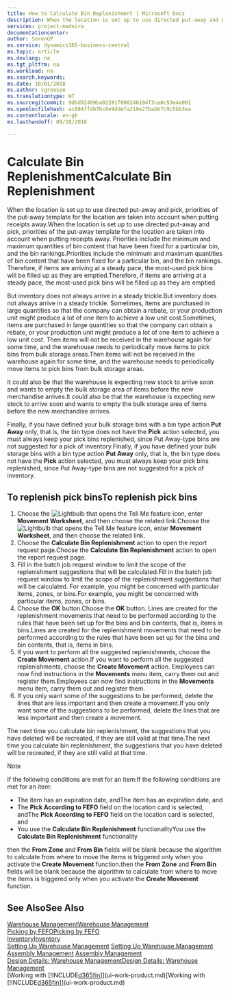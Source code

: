 ```yaml
---
title: How to Calculate Bin Replenishment | Microsoft Docs
description: When the location is set up to use directed put-away and pick, priorities of the put-away template for the location are taken into account when putting receipts away.
services: project-madeira
documentationcenter: 
author: SorenGP
ms.service: dynamics365-business-central
ms.topic: article
ms.devlang: na
ms.tgt_pltfrm: na
ms.workload: na
ms.search.keywords: 
ms.date: 10/01/2018
ms.author: sgroespe
ms.translationtype: HT
ms.sourcegitcommit: 9dbd92409ba02281f008246194f3ce0c53e4e001
ms.openlocfilehash: ac684ffdb7bc6e9ddefa218e27babb7c9c5bb3ea
ms.contentlocale: en-gb
ms.lasthandoff: 09/28/2018

---
```

# <a name="calculate-bin-replenishment"></a><span data-ttu-id="14622-103">Calculate Bin Replenishment</span><span class="sxs-lookup"><span data-stu-id="14622-103">Calculate Bin Replenishment</span></span>
<span data-ttu-id="14622-104">When the location is set up to use directed put-away and pick, priorities of the put-away template for the location are taken into account when putting receipts away.</span><span class="sxs-lookup"><span data-stu-id="14622-104">When the location is set up to use directed put-away and pick, priorities of the put-away template for the location are taken into account when putting receipts away.</span></span> <span data-ttu-id="14622-105">Priorities include the minimum and maximum quantities of bin content that have been fixed for a particular bin, and the bin rankings.</span><span class="sxs-lookup"><span data-stu-id="14622-105">Priorities include the minimum and maximum quantities of bin content that have been fixed for a particular bin, and the bin rankings.</span></span> <span data-ttu-id="14622-106">Therefore, if items are arriving at a steady pace, the most-used pick bins will be filled up as they are emptied.</span><span class="sxs-lookup"><span data-stu-id="14622-106">Therefore, if items are arriving at a steady pace, the most-used pick bins will be filled up as they are emptied.</span></span>  

<span data-ttu-id="14622-107">But inventory does not always arrive in a steady trickle.</span><span class="sxs-lookup"><span data-stu-id="14622-107">But inventory does not always arrive in a steady trickle.</span></span> <span data-ttu-id="14622-108">Sometimes, items are purchased in large quantities so that the company can obtain a rebate, or your production unit might produce a lot of one item to achieve a low unit cost.</span><span class="sxs-lookup"><span data-stu-id="14622-108">Sometimes, items are purchased in large quantities so that the company can obtain a rebate, or your production unit might produce a lot of one item to achieve a low unit cost.</span></span> <span data-ttu-id="14622-109">Then items will not be received in the warehouse again for some time, and the warehouse needs to periodically move items to pick bins from bulk storage areas.</span><span class="sxs-lookup"><span data-stu-id="14622-109">Then items will not be received in the warehouse again for some time, and the warehouse needs to periodically move items to pick bins from bulk storage areas.</span></span>  

<span data-ttu-id="14622-110">It could also be that the warehouse is expecting new stock to arrive soon and wants to empty the bulk storage area of items before the new merchandise arrives.</span><span class="sxs-lookup"><span data-stu-id="14622-110">It could also be that the warehouse is expecting new stock to arrive soon and wants to empty the bulk storage area of items before the new merchandise arrives.</span></span>  

<span data-ttu-id="14622-111">Finally, if you have defined your bulk storage bins with a bin type action **Put Away** only, that is, the bin type does not have the **Pick** action selected, you must always keep your pick bins replenished, since Put Away-type bins are not suggested for a pick of inventory.</span><span class="sxs-lookup"><span data-stu-id="14622-111">Finally, if you have defined your bulk storage bins with a bin type action **Put Away** only, that is, the bin type does not have the **Pick** action selected, you must always keep your pick bins replenished, since Put Away-type bins are not suggested for a pick of inventory.</span></span>  

## <a name="to-replenish-pick-bins"></a><span data-ttu-id="14622-112">To replenish pick bins</span><span class="sxs-lookup"><span data-stu-id="14622-112">To replenish pick bins</span></span>  
1.  <span data-ttu-id="14622-113">Choose the ![Lightbulb that opens the Tell Me feature](media/ui-search/search_small.png "Tell me what you want to do") icon, enter **Movement Worksheet**, and then choose the related link.</span><span class="sxs-lookup"><span data-stu-id="14622-113">Choose the ![Lightbulb that opens the Tell Me feature](media/ui-search/search_small.png "Tell me what you want to do") icon, enter **Movement Worksheet**, and then choose the related link.</span></span>  
2.  <span data-ttu-id="14622-114">Choose the **Calculate Bin Replenishment** action to open the report request page.</span><span class="sxs-lookup"><span data-stu-id="14622-114">Choose the **Calculate Bin Replenishment** action to open the report request page.</span></span>  
3.  <span data-ttu-id="14622-115">Fill in the batch job request window to limit the scope of the replenishment suggestions that will be calculated.</span><span class="sxs-lookup"><span data-stu-id="14622-115">Fill in the batch job request window to limit the scope of the replenishment suggestions that will be calculated.</span></span> <span data-ttu-id="14622-116">For example, you might be concerned with particular items, zones, or bins.</span><span class="sxs-lookup"><span data-stu-id="14622-116">For example, you might be concerned with particular items, zones, or bins.</span></span>  
4.  <span data-ttu-id="14622-117">Choose the **OK** button.</span><span class="sxs-lookup"><span data-stu-id="14622-117">Choose the **OK** button.</span></span> <span data-ttu-id="14622-118">Lines are created for the replenishment movements that need to be performed according to the rules that have been set up for the bins and bin contents, that is, items in bins.</span><span class="sxs-lookup"><span data-stu-id="14622-118">Lines are created for the replenishment movements that need to be performed according to the rules that have been set up for the bins and bin contents, that is, items in bins.</span></span>  
5.  <span data-ttu-id="14622-119">If you want to perform all the suggested replenishments, choose the **Create Movement** action.</span><span class="sxs-lookup"><span data-stu-id="14622-119">If you want to perform all the suggested replenishments, choose the **Create Movement** action.</span></span> <span data-ttu-id="14622-120">Employees can now find instructions in the **Movements** menu item, carry them out and register them.</span><span class="sxs-lookup"><span data-stu-id="14622-120">Employees can now find instructions in the **Movements** menu item, carry them out and register them.</span></span>  
6.  <span data-ttu-id="14622-121">If you only want some of the suggestions to be performed, delete the lines that are less important and then create a movement.</span><span class="sxs-lookup"><span data-stu-id="14622-121">If you only want some of the suggestions to be performed, delete the lines that are less important and then create a movement.</span></span>  

<span data-ttu-id="14622-122">The next time you calculate bin replenishment, the suggestions that you have deleted will be recreated, if they are still valid at that time.</span><span class="sxs-lookup"><span data-stu-id="14622-122">The next time you calculate bin replenishment, the suggestions that you have deleted will be recreated, if they are still valid at that time.</span></span>  

> [!NOTE]  
>  <span data-ttu-id="14622-123">If the following conditions are met for an item:</span><span class="sxs-lookup"><span data-stu-id="14622-123">If the following conditions are met for an item:</span></span>  
>   
>  -   <span data-ttu-id="14622-124">The item has an expiration date, and</span><span class="sxs-lookup"><span data-stu-id="14622-124">The item has an expiration date, and</span></span>  
> -   <span data-ttu-id="14622-125">The **Pick According to FEFO** field on the location card is selected, and</span><span class="sxs-lookup"><span data-stu-id="14622-125">The **Pick According to FEFO** field on the location card is selected, and</span></span>  
> -   <span data-ttu-id="14622-126">You use the **Calculate Bin Replenishment** functionality</span><span class="sxs-lookup"><span data-stu-id="14622-126">You use the **Calculate Bin Replenishment** functionality</span></span>  
>   
>  <span data-ttu-id="14622-127">then the **From Zone** and **From Bin** fields will be blank because the algorithm to calculate from where to move the items is triggered only when you activate the **Create Movement** function.</span><span class="sxs-lookup"><span data-stu-id="14622-127">then the **From Zone** and **From Bin** fields will be blank because the algorithm to calculate from where to move the items is triggered only when you activate the **Create Movement** function.</span></span>  

## <a name="see-also"></a><span data-ttu-id="14622-128">See Also</span><span class="sxs-lookup"><span data-stu-id="14622-128">See Also</span></span>  
[<span data-ttu-id="14622-129">Warehouse Management</span><span class="sxs-lookup"><span data-stu-id="14622-129">Warehouse Management</span></span>](warehouse-manage-warehouse.md)  
[<span data-ttu-id="14622-130">Picking by FEFO</span><span class="sxs-lookup"><span data-stu-id="14622-130">Picking by FEFO</span></span>](warehouse-picking-by-fefo.md)  
[<span data-ttu-id="14622-131">Inventory</span><span class="sxs-lookup"><span data-stu-id="14622-131">Inventory</span></span>](inventory-manage-inventory.md)  
<span data-ttu-id="14622-132">[Setting Up Warehouse Management](warehouse-setup-warehouse.md)   </span><span class="sxs-lookup"><span data-stu-id="14622-132">[Setting Up Warehouse Management](warehouse-setup-warehouse.md)   </span></span>  
<span data-ttu-id="14622-133">[Assembly Management](assembly-assemble-items.md)  </span><span class="sxs-lookup"><span data-stu-id="14622-133">[Assembly Management](assembly-assemble-items.md)  </span></span>  
[<span data-ttu-id="14622-134">Design Details: Warehouse Management</span><span class="sxs-lookup"><span data-stu-id="14622-134">Design Details: Warehouse Management</span></span>](design-details-warehouse-management.md)  
<span data-ttu-id="14622-135">[Working with [!INCLUDE[d365fin](includes/d365fin_md.md)]](ui-work-product.md)</span><span class="sxs-lookup"><span data-stu-id="14622-135">[Working with [!INCLUDE[d365fin](includes/d365fin_md.md)]](ui-work-product.md)</span></span>

